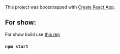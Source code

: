 This project was bootstrapped with [Create React App](https://github.com/facebook/create-react-app).

## For show:

For show build use [this rep](https://github.com/DmitriyIT/app_prod_react)

### `npm start`
